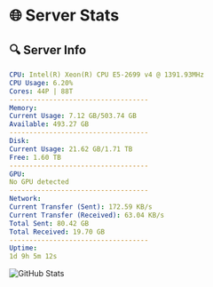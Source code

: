 # 🌐 Server Stats
## 🔍 Server Info
```yaml
CPU: Intel(R) Xeon(R) CPU E5-2699 v4 @ 1391.93MHz
CPU Usage: 6.20%
Cores: 44P | 88T
-----------------------------------
Memory:
Current Usage: 7.12 GB/503.74 GB
Available: 493.27 GB
-----------------------------------
Disk:
Current Usage: 21.62 GB/1.71 TB
Free: 1.60 TB
-----------------------------------
GPU:
No GPU detected
-----------------------------------
Network:
Current Transfer (Sent): 172.59 KB/s
Current Transfer (Received): 63.04 KB/s
Total Sent: 80.42 GB
Total Received: 19.70 GB
-----------------------------------
Uptime:
1d 9h 5m 12s
```
![GitHub Stats](https://img.shields.io/badge/Updated-2025-04-21_02:14:00-blue)